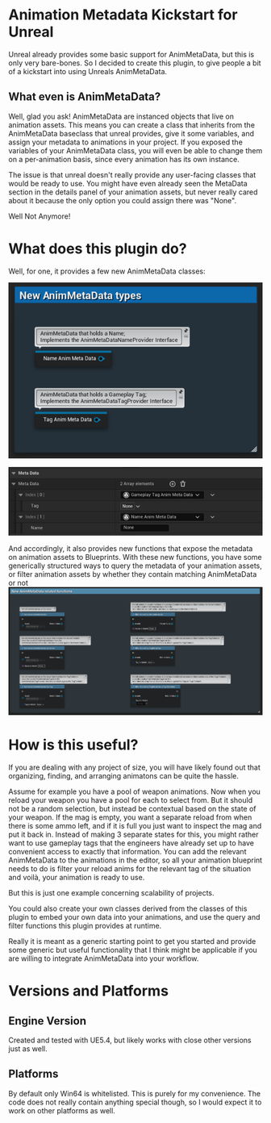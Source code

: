 # Animation Metadata Kickstart for Unreal

Unreal already provides some basic support for AnimMetaData, but this is only very bare-bones.
So I decided to create this plugin, to give people a bit of a kickstart into using Unreals AnimMetaData.

## What even is AnimMetaData?
Well, glad you ask!
AnimMetaData are instanced objects that live on animation assets.
This means you can create a class that inherits from the AnimMetaData baseclass that unreal provides, give it some variables, and assign your metadata to animations in your project. If you exposed the variables of your AnimMetaData class, you will even be able to change them on a per-animation basis, since every animation has its own instance.

The issue is that unreal doesn't really provide any user-facing classes that would be ready to use.
You might have even already seen the MetaData section in the details panel of your animation assets, but never really cared about it because the only option you could assign there was "None".

Well Not Anymore!

# What does this plugin do?

Well, for one, it provides a few new AnimMetaData classes:

![](./gitImg/NewMetaData.png)

![](./gitImg/AssetMetaDataSection.png)

And accordingly, it also provides new functions that expose the metadata on animation assets to Blueprints.
With these new functions, you have some generically structured ways to query the metadata of your animation assets, or filter animation assets by whether they contain matching AnimMetaData or not
![](./gitImg/NewFunctions.png)

# How is this useful?
If you are dealing with any project of size, you will have likely found out that organizing, finding, and arranging animatons can be quite the hassle.

Assume for example you have a pool of weapon animations.
Now when you reload your weapon you have a pool for each to select from. But it should not be a random selection, but instead be contextual based on the state of your weapon. If the mag is empty, you want a separate reload from when there is some ammo left, and if it is full you just want to inspect the mag and put it back in.
Instead of making 3 separate states for this, you might rather want to use gameplay tags that the engineers have already set up to have convenient access to exactly that information.
You can add the relevant AnimMetaData to the animations in the editor, so all your animation blueprint needs to do is filter your reload anims for the relevant tag of the situation and voilà, your animation is ready to use.

But this is just one example concerning scalability of projects.

You could also create your own classes derived from the classes of this plugin to embed your own data into your animations, and use the query and filter functions this plugin provides at runtime.

Really it is meant as a generic starting point to get you started and provide some generic but useful functionality that I think might be applicable if you are willing to integrate AnimMetaData into your workflow.

# Versions and Platforms
## Engine Version
Created and tested with UE5.4, but likely works with close other versions just as well.

## Platforms
By default only Win64 is whitelisted. This is purely for my convenience. The code does not really contain anything special though, so I would expect it to work on other platforms as well.